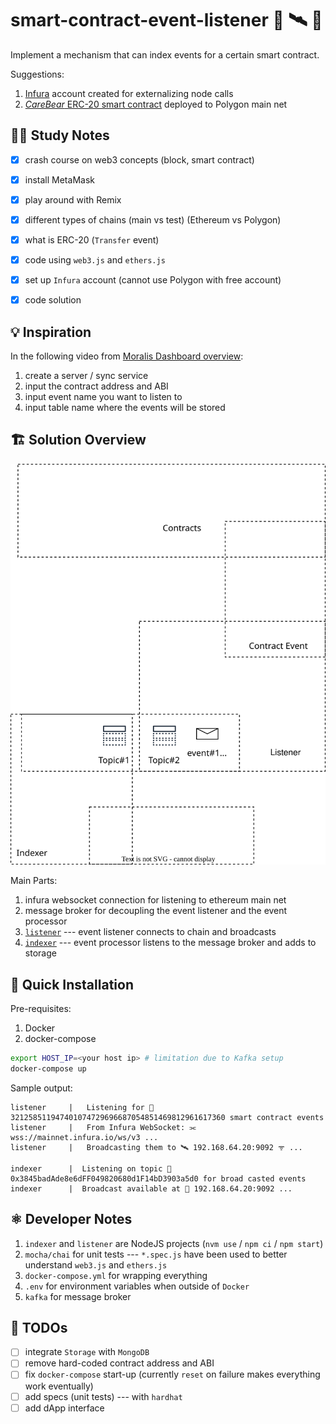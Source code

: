 # smart-contract-event-listener 📑 🛰 📡

Implement a mechanism that can index events for a certain smart contract.

Suggestions:

1. [Infura](https://www.infura.io/) account created for externalizing node calls
2. [_CareBear_ ERC-20 smart contract](https://polygonscan.com/address/0x6709660a6237723f278188bcae9e21b21eff8aab) deployed to Polygon main net


## 👨‍💻 Study Notes

- [x] crash course on web3 concepts (block, smart contract)
- [x] install MetaMask
- [x] play around with Remix
- [x] different types of chains (main vs test) (Ethereum vs Polygon)
- [x] what is ERC-20 (`Transfer` event)
- [x] code using `web3.js` and `ethers.js`
- [x] set up `Infura` account (cannot use Polygon with free account)
- [x] code solution


## 💡 Inspiration

In the following video from [Moralis Dashboard overview](https://www.youtube.com/watch?v=LMqqxkuo7b0):

1. create a server / sync service
2. input the contract address and ABI
3. input event name you want to listen to
4. input table name where the events will be stored


## 🏗️ Solution Overview

<img src="./docs/images/components.svg" alt="components">

Main Parts:

1. infura websocket connection for listening to ethereum main net
2. message broker for decoupling the event listener and the event processor
3. [`listener`](./listener/listener.js) --- event listener connects to chain and broadcasts
4. [`indexer`](./indexer/indexer.js) --- event processor listens to the message broker and adds to storage


## 🚀 Quick Installation

Pre-requisites:

1. Docker
2. docker-compose

```bash
export HOST_IP=<your host ip> # limitation due to Kafka setup
docker-compose up
```

Sample output:

```
listener     |   Listening for 📑321258511947401074729696687054851469812961617360 smart contract events
listener     |   From Infura WebSocket: ⫘ wss://mainnet.infura.io/ws/v3 ...
listener     |   Broadcasting them to 🛰 192.168.64.20:9092 ᯤ ...
```

```
indexer      |  Listening on topic 📑0x3845badAde8e6dFF049820680d1F14bD3903a5d0 for broad casted events
indexer      |  Broadcast available at 📡 192.168.64.20:9092 ...
```


## ⚛️ Developer Notes

1. `indexer` and `listener` are NodeJS projects (`nvm use` / `npm ci` / `npm start`)
2. `mocha/chai` for unit tests --- `*.spec.js` have been used to better understand `web3.js` and `ethers.js`
3. `docker-compose.yml` for wrapping everything
4. `.env` for environment variables when outside of `Docker`
5. `kafka` for message broker 


## 📝 TODOs

- [ ] integrate `Storage` with `MongoDB`
- [ ] remove hard-coded contract address and ABI
- [ ] fix `docker-compose` start-up (currently `reset` on failure makes everything work eventually)
- [ ] add specs (unit tests) --- with `hardhat`
- [ ] add dApp interface
